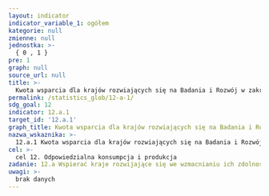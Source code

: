 ```yaml
---
layout: indicator
indicator_variable_1: ogółem
kategorie: null
zmienne: null
jednostka: >-
  { 0 , 1 }
pre: 1
graph: null
source_url: null
title: >-
  Kwota wsparcia dla krajów rozwiających się na Badania i Rozwój w zakresie zrównoważonej produkcji i konsumpcji (SCP) i technologii przyjaznych środowisku
permalink: /statistics_glob/12-a-1/
sdg_goal: 12
indicator: 12.a.1
target_id: '12.a.1'
graph_title: Kwota wsparcia dla krajów rozwiających się na Badania i Rozwój w zakresie zrównoważonej produkcji i konsumpcji (SCP) i technologii przyjaznych środowisku
nazwa_wskaznika: >-
  12.a.1 Kwota wsparcia dla krajów rozwiających się na Badania i Rozwój w zakresie zrównoważonej produkcji i konsumpcji (SCP) i technologii przyjaznych środowisku
cel: >-
  cel 12. Odpowiedzialna konsumpcja i produkcja
zadanie: 12.a Wspierać kraje rozwijające się we wzmacnianiu ich zdolności naukowych i technologicznych dążących do utworzenia bardziej zrównoważonych wzorców konsumpcyjnych i produkcyjnych.
uwagi: >-
  brak danych
---
```

